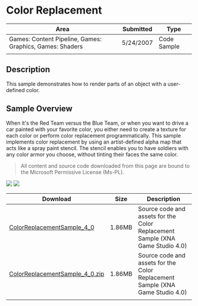 # Color Replacement

|Area|Submitted|Type|
|-|-|-|
Games: Content Pipeline, Games: Graphics, Games: Shaders|5/24/2007|Code Sample
||||

## Description

This sample demonstrates how to render parts of an object with a user-defined color.

## Sample Overview

When it's the Red Team versus the Blue Team, or when you want to drive a car painted with your favorite color, you either need to create a texture for each color or perform color replacement programmatically. This sample implements color replacement by using an artist-defined alpha map that acts like a spray paint stencil. The stencil enables you to have soldiers with any color armor you choose, without tinting their faces the same color.

> All content and source code downloaded from this page are bound to the Microsoft Permissive License (Ms-PL).

![](https://github.com/simondarksidej/XNAGameStudio/blob/master/Images/XNA_ColorReplacement_01_small.jpg?raw=true)
![](https://github.com/simondarksidej/XNAGameStudio/blob/master/Images/XNA_ColorReplacement_02_small.jpg?raw=true)

Download | Size | Description
---|---|---|
[ColorReplacementSample_4_0](https://github.com/simondarksidej/XNAGameStudio/tree/master/Samples/ColorReplacementSample_4_0) | 1.86MB | Source code and assets for the Color Replacement Sample (XNA Game Studio 4.0)
[ColorReplacementSample_4_0.zip](https://github.com/simondarksidej/XNAGameStudioZips/tree/master/Samples/ColorReplacementSample_4_0.zip) | 1.86MB | Source code and assets for the Color Replacement Sample (XNA Game Studio 4.0)
||||
